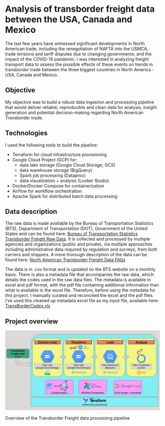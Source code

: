 # **Analysis of transborder freight data between the USA, Canada and Mexico**

The last few years have witnessed significant developments in North American trade, including the renegotiation of NAFTA into the USMCA, trade tensions and tariff disputes due to changing governments, and the impact of the COVID-19 pandemic. I was interested in analyzing freight transport data to assess the possible effects of these events on trends in transborder trade between the three biggest countries in North America - USA, Canada and Mexico.

## Objective

My objective was to build a robust data ingestion and processing pipeline that would deliver reliable, reproducible and clean data for analysis, insight generation and potential decision-making regarding North American Transborder trade.

## Technologies

I used the following tools to build the pipeline:

- Terraform for cloud infrastructure provisioning
- Google Cloud Project (GCP) for:
    - data lake storage (Google Cloud Storage, GCS)
    - data warehouse storage (BigQuery)
    - Spark job processing (Dataproc)
    - data visualization + analysis (Looker Studio)
- Docker/Docker Compose for containerization
- Airflow for workflow orchestration
- Apache Spark for distributed batch data processing

## Data description

The raw data is made available by the Bureau of Transportation Statistics (BTS), Department of Transportation (DOT), Government of the United States and can be found here: [Bureau of Transportation Statistics Transborder Freight Raw Data](https://www.bts.gov/topics/transborder-raw-data). It is collected and processed by multiple agencies and organizations (public and private), via multiple approaches including administrative data required by regulation and surveys, from both carriers and shippers. A more thorough description of the data can be found here: [North American Transborder Freight Data FAQs](https://www.bts.gov/statistical-products/transborder-freight-data/north-american-transborder-freight-data-faqs)

The data is in .csv format and is updated on the BTS website on a monthly basis. There is also a metadata file that accompanies the raw data, which details the codes used in the raw data files. The metadata is available in excel and pdf format, with the pdf file containing additional information than what is available in the excel file. Therefore, before using the metadata for this project, I manually curated and reconciled the excel and the pdf files. I’ve used this cleaned up metadata excel file as my input file, available here: [TransBorderCodes.xls](TransBorderCodes.xls)

## Project overview

![Data pipeline overview](TBF_analysis_pipeline_overview.png)

Overview of the Transborder Freight data processing pipeline